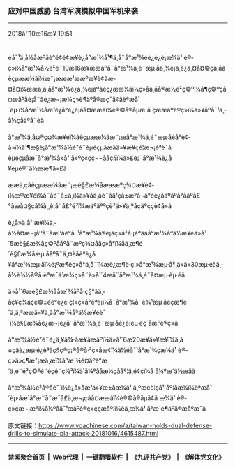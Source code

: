 ### 应对中国威胁   台湾军演模拟中国军机来袭 
------------------------

<div class="published">
 <span class="date" title="ä¸­å½æ¶é´">
  <time datetime="2018-10-16T19:51:50+08:00">
   2018å¹´10æ16æ¥ 19:51
  </time>
 </span>
</div>
<br/>
<div class="wsw">
 <p>
  éå¯¹ä¸­å½åæºåè°é¢é¢æ¥è¿å°æ¹¾å¹¶ä¸å¨å°æ¹¾éè¿è¿è¡æ¼ä¹ è®­ç»ï¼å°æ¹¾å½é²é¨10æ16æ¥ææäºå¨å°æ¹¾ä¸é¨æµ·åä¸¾è¡ä¸è¿ä¸¤å¤©çä¸åâèçµææ¼âï¼æ¨¡æææ¹ææºæ¥è¢­ãæ­¤å¤ï¼ææä¸ä¸åå°æ¹¾è¿ä¸¾è¡äºâèç¿ææ¼âï¼ç»åä¸åå®æ½é²ç©ºï¼å¶ç©ºç­å¤æåºåè¡å¨ãè¿æ¬¡æ¼ç»è¶äºå®æç¯å¢ãèªæå¹´èµ·ï¼å°æ¹¾åæ¹è¿å°è¿è¡âå¤ææâï¼è®©å®åµæ´å çææäºè®­ç»ï¼ä»¥åºå¯¹ä¸­å½çåäºå¨èã
 </p>
 <p>
  å°æ¹¾ä¸­å¤®ç¤¾æ¥éï¼âèçµææ¼âæ¨¡æå°æ¹¾ä¸é¨æµ·åéå°è¢­å»ï¼å¹¶æ§è¡å°æ¹¾å½é²é¨èµéçµåæåä»¥æ¥çé¦æ¬¡éªè¯ã èµéçµåæ¯å°æ¹¾å»å¹´å»ºç«çç¬¬ååç§ï¼ä»£è¡¨å°æ¹¾è¿å¥èµè®¯ä½ææ¶ä»£ã
 </p>
 <p>
  ææä¸çâèçµææ¼âæ¨¡æè§£æ¾åæææºç¾¤æ¥è¢­ï¼æ®æ¥éï¼å¨åé¨å±ä¸ï¼ä»¥åä¸­åé¨åä¹çå±æ°å¬å°éè¿åäºåºå°ååºå£°åæå¤§çå¼å¸¸è¡å¨å£°é³ï¼æäºäººçè³ä»¥ä¸ºåçäºççè¢­å»ã
 </p>
 <p>
  è¿å»ä¸å¹´æ¥ï¼ä¸­å½å¤æ¬¡åºå¨åæºåè°å¯¹å°æ¹¾å®è¡âç»å²å·¡èªâãå°æ¹¾åªä½æ¥éä»å¹´5æè§£æ¾åç©ºååºå¨æºç¾¤ååç»å°ï¼åä¸æ¶é´è§£æ¾åæµ·ååºå¨ä¸¤èåè°è¿å¥å°æ¹¾æµ·åï¼é¡ºæ¶éç»å°ä¸å¨ï¼æè¿æ¶è·ç¦»å°æ¹¾æµ·å²¸ä»ä»30æµ·éãä¸­å½è¾½å®å·èªæ¯ä¹æ¾ç»å¨ä»å¹´4æå¨å°æ¹¾ä¸é¨å¤æµ·èµ·éã
 </p>
 <p>
  ä»å¹´6æè§£æ¾ååæ´¾åºå·ç§°âä¸­åç¥ç¾âçé©±éè°è¿è·ç¦»ç»å°èªè¡ï¼å¨å°æ¹¾å¨è¾¹æµ·åéçæ¶é´ä¸ä¸ªææä»¥ä¸ãå°æ¹¾åªä½æ¥éè¯´ï¼è§£æ¾åè¿æ¬¡è¿å¨å°æ¹¾ä¸é¨æµ·åè¿è¡èµ·éç´åæºè®­ç»ã
 </p>
 <p>
  å°æ¹¾å½é²é¨é¿ä¸¥å¾·åæ¥åæåºï¼ä»å¹´6æ20æ¥ä»¥æ¥ï¼ä¸­å±çâè¿æµ·é¿èªâç§ç®ç¡®å®å·²ç»åæ­¢ï¼ä½éå¯¹å°æ¹¾çæ¼ä¹ è®­ç»ä»ç¶æ²¡æä¸­æ­ï¼å°æ¹¾é¤äºè°æ´ä¸é¨é²ç©ºé¨éçé¨ç½²ï¼ä¹å¼ºååæ¼çååº¦ä¸é¢çï¼å å¼ºæ´ä½æåã
 </p>
 <p>
  å°æ¹¾å½é²å®åè¯´ï¼è¿å»åæ¹ä»¥æ±åæ¼ä¹ ä¸ºæéè¦çå¹´åº¦åæ¼ï¼èªæå¹´èµ·åæ¹å°æ¨å¨æ¯å­£ä¸æ¬¡çâå¤ææâï¼è®©å®åµå¢å æ¼ä¹ è®­ç»çæ¬¡æ°ï¼å¼ºåå¯¹æäºè®­ç»ççæåº¦ï¼èä¸æ¼ä¹ å°æ´è¶äºå®æåºæ¯ã
 </p>
</div>

原文链接：https://www.voachinese.com/a/taiwan-holds-dual-defense-drills-to-simulate-pla-attack-20181016/4615487.html


------------------------
#### [禁闻聚合首页](https://github.com/gfw-breaker/banned-news/blob/master/README.md) &nbsp;|&nbsp; [Web代理](https://github.com/gfw-breaker/open-proxy/blob/master/README.md) &nbsp;|&nbsp;  [一键翻墙软件](https://github.com/gfw-breaker/nogfw/blob/master/README.md) &nbsp;|&nbsp; [《九评共产党》](https://github.com/gfw-breaker/9ping.md/blob/master/README.md#九评之一评共产党是什么) &nbsp;|&nbsp; [《解体党文化》](https://github.com/gfw-breaker/jtdwh.md/blob/master/README.md#绪论)
